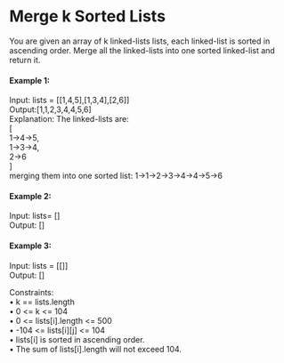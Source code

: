 # Merge k Sorted Lists
You are given an array of k linked-lists lists, each linked-list is sorted in ascending order. Merge all the linked-lists into one sorted linked-list and return it.

#### Example 1:  
Input: lists = [[1,4,5],[1,3,4],[2,6]]  
Output:[1,1,2,3,4,4,5,6]  
Explanation: The linked-lists are:  
[  
1->4->5,  
1->3->4,  
2->6  
]  
merging them into one sorted list:
1->1->2->3->4->4->5->6

#### Example 2:
Input: lists= []  
Output: []

#### Example 3:
Input: lists = [[]]  
Output: []

Constraints:  
	• k == lists.length  
	• 0 <= k <= 104  
	• 0 <= lists[i].length <= 500  
	• -104 <= lists[i][j] <= 104  
	• lists[i] is sorted in ascending order.  
	• The sum of lists[i].length will not exceed 104.  

